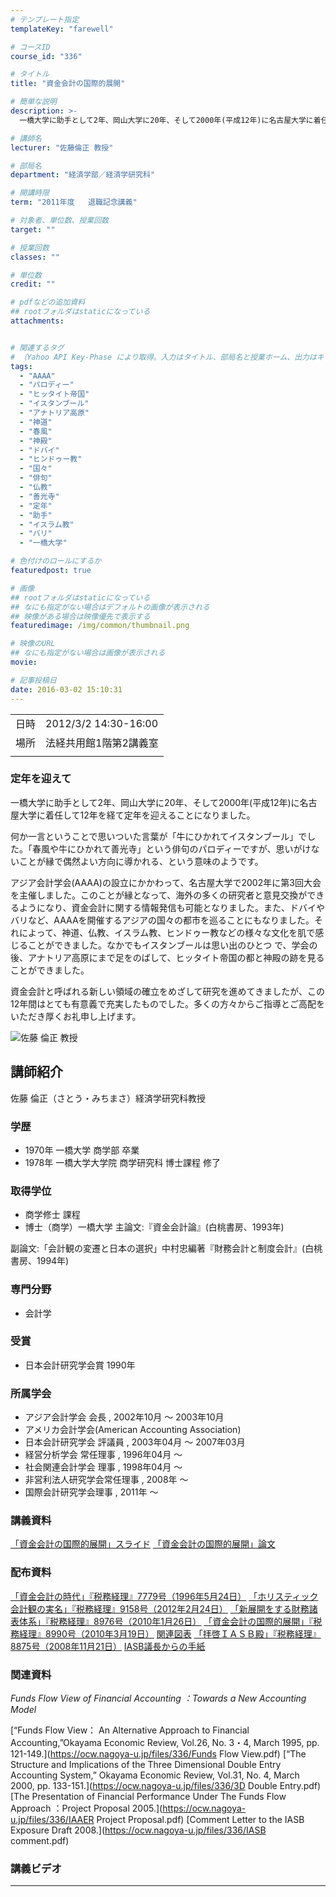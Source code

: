 ```yaml
---
# テンプレート指定
templateKey: "farewell"

# コースID
course_id: "336"

# タイトル
title: "資金会計の国際的展開"

# 簡単な説明
description: >-
  一橋大学に助手として2年、岡山大学に20年、そして2000年(平成12年)に名古屋大学に着任して12年を経て定年を迎えることになりました。 何か一言ということで思いついた言葉が「牛にひかれてイスタンブール」でした。「春風や牛にひかれて善光寺」という俳句のパロディーですが、思いがけないことが縁で偶然よい方向に導かれる、という意味のようです。 アジア会計学会(AAAA)の設立にかかわって、 ....

# 講師名
lecturer: "佐藤倫正 教授"

# 部局名
department: "経済学部／経済学研究科"

# 開講時限
term: "2011年度	退職記念講義"

# 対象者、単位数、授業回数
target: ""

# 授業回数
classes: ""

# 単位数
credit: ""

# pdfなどの追加資料
## rootフォルダはstaticになっている
attachments:


# 関連するタグ
# （Yahoo API Key-Phase により取得。入力はタイトル、部局名と授業ホーム、出力はキーフレーズ（tags））
tags:
  - "AAAA"
  - "パロディー"
  - "ヒッタイト帝国"
  - "イスタンブール"
  - "アナトリア高原"
  - "神道"
  - "春風"
  - "神殿"
  - "ドバイ"
  - "ヒンドゥー教"
  - "国々"
  - "俳句"
  - "仏教"
  - "善光寺"
  - "定年"
  - "助手"
  - "イスラム教"
  - "バリ"
  - "一橋大学"

# 色付けのロールにするか
featuredpost: true

# 画像
## rootフォルダはstaticになっている
## なにも指定がない場合はデフォルトの画像が表示される
## 映像がある場合は映像優先で表示する
featuredimage: /img/common/thumbnail.png

# 映像のURL
## なにも指定がない場合は画像が表示される
movie: 

# 記事投稿日
date: 2016-03-02 15:10:31
---
```


|   |   |
|---|---|
| 日時 | 2012/3/2  14:30-16:00 |
| 場所 | 法経共用館1階第2講義室 |
|   |   |


### 定年を迎えて

一橋大学に助手として2年、岡山大学に20年、そして2000年(平成12年)に名古屋大学に着任して12年を経て定年を迎えることになりました。

何か一言ということで思いついた言葉が「牛にひかれてイスタンブール」でした。「春風や牛にひかれて善光寺」という俳句のパロディーですが、思いがけないことが縁で偶然よい方向に導かれる、という意味のようです。

アジア会計学会(AAAA)の設立にかかわって、名古屋大学で2002年に第3回大会を主催しました。このことが縁となって、海外の多くの研究者と意見交換ができるようになり、資金会計に関する情報発信も可能となりました。また、ドバイやバリなど、AAAAを開催するアジアの国々の都市を巡ることにもなりました。それによって、神道、仏教、イスラム教、ヒンドゥー教などの様々な文化を肌で感じることができました。なかでもイスタンブールは思い出のひとつ で、学会の後、アナトリア高原にまで足をのばして、ヒッタイト帝国の都と神殿の跡を見ることができました。

資金会計と呼ばれる新しい領域の確立をめざして研究を進めてきましたが、この12年間はとても有意義で充実したものでした。多くの方々からご指導とご高配をいただき厚くお礼申し上げます。


![佐藤 倫正 教授](https://ocw.nagoya-u.jp/files/336/s_sato.jpg) 
## 講師紹介

佐藤 倫正（さとう・みちまさ）経済学研究科教授

### 学歴

* 1970年 一橋大学 商学部 卒業
* 1978年 一橋大学大学院 商学研究科 博士課程 修了

### 取得学位

* 商学修士 課程
* 博士（商学）一橋大学 主論文:『資金会計論』(白桃書房、1993年)

副論文:「会計観の変遷と日本の選択」中村忠編著『財務会計と制度会計』(白桃書房、1994年)


### 専門分野

* 会計学

### 受賞

* 日本会計研究学会賞 1990年

### 所属学会

* アジア会計学会 会長 , 2002年10月 〜 2003年10月
* アメリカ会計学会(American Accounting Association)
* 日本会計研究学会 評議員 , 2003年04月 〜 2007年03月
* 経営分析学会 常任理事 , 1996年04月 〜
* 社会関連会計学会 理事 , 1998年04月 〜
* 非営利法人研究学会常任理事 , 2008年 〜
* 国際会計研究学会理事 , 2011年 〜


### 講義資料

[「資金会計の国際的展開」スライド](https://ocw.nagoya-u.jp/files/336/H23michimasa-sato_materials_kai.pdf) 
[「資金会計の国際的展開」論文](https://ocw.nagoya-u.jp/files/336/ronbun_sato_michimasa.pdf) 
### 配布資料

[「資金会計の時代」『税務経理』7779号（1996年5月24日）](https://ocw.nagoya-u.jp/files/336/[1]H23michimasa-sato.pdf) 
[「ホリスティック会計観の実名」『税務経理』9158号（2012年2月24日）](https://ocw.nagoya-u.jp/files/336/[2]H23michimasa-sato.pdf) 
[「新展開をする財務諸表体系」『税務経理』8976号（2010年1月26日）](https://ocw.nagoya-u.jp/files/336/[3]H23michimasa-sato.pdf) 
[「資金会計の国際的展開」『税務経理』8990号（2010年3月19日）](https://ocw.nagoya-u.jp/files/336/[4]H23michimasa-sato.pdf) 
[関連図表](https://ocw.nagoya-u.jp/files/336/[5]H23michimasa-sato.pdf) 
[「拝啓ＩＡＳＢ殿」『税務経理』8875号（2008年11月21日）](https://ocw.nagoya-u.jp/files/336/[6]H23michimasa-sato.pdf) 
[IASB議長からの手紙](https://ocw.nagoya-u.jp/files/336/[7]H23michimasa-sato.pdf) 
### 関連資料

<cite>Funds Flow View of Financial Accounting ：Towards a New Accounting Model</cite>

[“Funds Flow View： An Alternative Approach to Financial Accounting,”Okayama Economic Review, Vol.26, No. 3・4, March 1995, pp. 121-149.](https://ocw.nagoya-u.jp/files/336/Funds Flow View.pdf) [“The Structure and Implications of the Three Dimensional Double Entry Accounting System,” Okayama Economic Review, Vol.31, No. 4, March 2000, pp. 133-151.](https://ocw.nagoya-u.jp/files/336/3D Double Entry.pdf) [The Presentation of Financial Performance Under The Funds Flow Approach ：Project Proposal 2005.](https://ocw.nagoya-u.jp/files/336/IAAER Project Proposal.pdf) [Comment Letter to the IASB Exposure Draft 2008.](https://ocw.nagoya-u.jp/files/336/IASB comment.pdf) 
### 講義ビデオ


-----